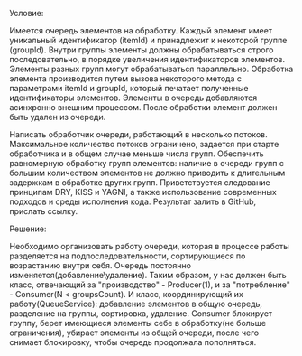Условие:

Имеется очередь элементов на обработку. Каждый элемент имеет уникальный идентификатор (itemId) и принадлежит к некоторой группе (groupId). Внутри группы элементы должны обрабатываться строго последовательно, в порядке увеличения идентификаторов элементов. Элементы разных групп могут обрабатываться параллельно. Обработка элемента производится путем вызова некоторого метода с параметрами itemId и groupId, который печатает полученные идентификаторы элементов. Элементы в очередь добавляются асинхронно внешним процессом. После обработки элемент должен быть удален из очереди.

 

Написать обработчик очереди, работающий в несколько потоков. Максимальное количество потоков ограничено, задается при старте обработчика и в общем случае меньше числа групп. Обеспечить равномерную обработку групп элементов: наличие в очереди групп с большим количеством элементов не должно приводить к длительным задержкам в обработке других групп. Приветствуется следование принципам DRY, KISS и YAGNI, а также использование современных подходов и среды исполнения кода. Результат залить в GitHub, прислать ссылку.



Решение:

Необходимо организовать работу очереди, которая в процессе работы разделяется на подпоследовательности, сортирующиеся по возрастанию внутри себя. Очередь постоянно изменяется(добавление\удаление). Таким образом, у нас должен быть класс, отвечающий за "производство"  - Producer(1), и за "потребление" - Consumer(N < groupsCount). И класс, координирующий их работу(QueueService): добавление элементов в общую очередь, разделение на группы, сортировка, удаление. Consumer блокирует группу, берет имеющиеся элементы себе в обработку(не больше ограничения), убирает элементы из общей очереди, после чего снимает блокировку, чтобы очередь продолжала пополняться.